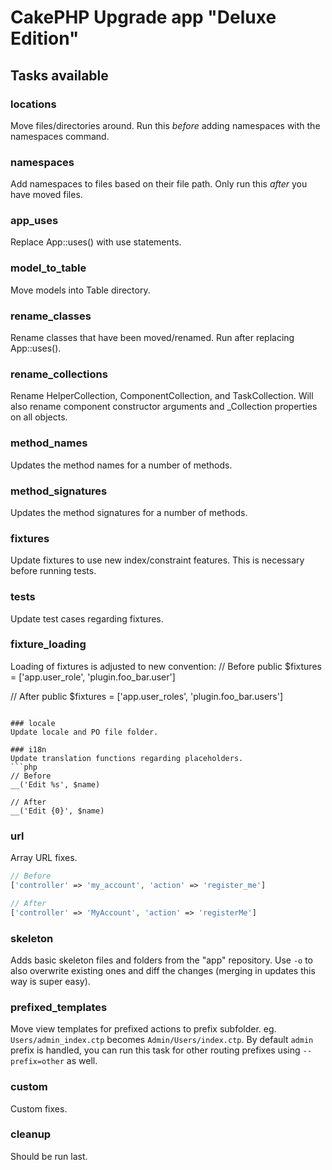 # CakePHP Upgrade app "Deluxe Edition"

## Tasks available

### locations
Move files/directories around. Run this *before* adding namespaces with the namespaces command.

### namespaces
Add namespaces to files based on their file path. Only run this *after* you have moved files.

### app_uses
Replace App::uses() with use statements.

### model_to_table
Move models into Table directory.

### rename_classes
Rename classes that have been moved/renamed. Run after replacing App::uses().

### rename_collections
Rename HelperCollection, ComponentCollection, and TaskCollection. Will also
rename component constructor arguments and \_Collection properties on all
objects.

### method_names
Updates the method names for a number of methods.

### method_signatures
Updates the method signatures for a number of methods.

### fixtures
Update fixtures to use new index/constraint features. This is necessary before running tests.

### tests
Update test cases regarding fixtures.

### fixture_loading
Loading of fixtures is adjusted to new convention:
// Before
public $fixtures = ['app.user_role', 'plugin.foo_bar.user']

// After
public $fixtures = ['app.user_roles', 'plugin.foo_bar.users']
```

### locale
Update locale and PO file folder.

### i18n
Update translation functions regarding placeholders.
```php
// Before
__('Edit %s', $name)

// After
__('Edit {0}', $name)
```

### url
Array URL fixes.
```php
// Before
['controller' => 'my_account', 'action' => 'register_me']

// After
['controller' => 'MyAccount', 'action' => 'registerMe']
```

### skeleton
Adds basic skeleton files and folders from the "app" repository.
Use `-o` to also overwrite existing ones and diff the changes (merging in updates this way is super easy).

### prefixed_templates
Move view templates for prefixed actions to prefix subfolder. eg. `Users/admin_index.ctp` becomes `Admin/Users/index.ctp`.
By default `admin` prefix is handled, you can run this task for other routing prefixes using `--prefix=other` as well.

### custom
Custom fixes.

### cleanup
Should be run last.
